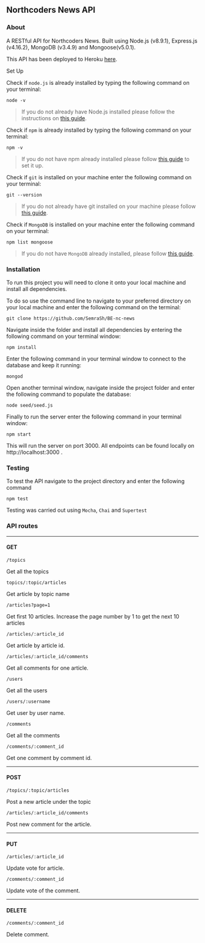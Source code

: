 ## Northcoders News API
### About
A RESTful API for Northcoders News. Built using Node.js (v8.9.1), Express.js (v4.16.2), MongoDB (v3.4.9) and Mongoose(v5.0.1).
 
This API has been deployed to Heroku [here](https://nc--news.herokuapp.com/).

Set Up

Check if `node.js` is already installed by typing the following command on your terminal:
```
node -v
```

> If you do not already have Node.js installed please follow the instructions on [this guide](https://nodejs.org/en/download/package-manager/).

Check if `npm` is already installed by typing the following command on your terminal:
```
npm -v
```
>If you do not have npm already installed please follow [this guide](https://www.npmjs.com/get-npm) to set it up.

Check if `git` is installed on your machine enter the following command on your terminal:
```
git --version
```
>If you do not already have git installed on your machine please follow [this guide](https://git-scm.com/).

Check if `MongoDB` is installed on your machine enter the following command on your terminal:
```
npm list mongoose
```

>If you do not have `MongoDB` already installed, please follow [this guide](https://docs.mongodb.com/manual/installation/).


### Installation

To run this project you will need to clone it onto your local machine and install all dependencies.

To do so use the command line to navigate to your preferred directory on your local machine and enter the following command on the terminal:
```
git clone https://github.com/SemraSh/BE-nc-news
```
Navigate inside the folder and install all dependencies by entering the following command on your terminal window:
```
npm install
```
Enter the following command in your terminal window to connect to the database and keep it running:
```
mongod
```
Open another terminal window, navigate inside the project folder and enter the following command to populate the database:
```
node seed/seed.js
```
Finally to run the server enter the following command in your terminal window:
```
npm start
```
This will run the server on port 3000. All endpoints can be found locally on http://localhost:3000 .

### Testing
To test the API navigate to the project directory and enter the following command
```
npm test
```
Testing was carried out using `Mocha`, `Chai` and `Supertest`

### API routes
-----

#### GET

```
/topics
```
Get all the topics

```
topics/:topic/articles
```
Get article by topic name

```
/articles?page=1
```
Get first 10 articles. Increase the page number by 1 to get the next 10 articles

```
/articles/:article_id
```
Get article by article id.

```
/articles/:article_id/comments
```
Get all comments for one article.

```
/users
```
Get all the users

```
/users/:username
```
Get user by user name.

```
/comments
```
Get all the comments

```
/comments/:comment_id
```
Get one comment by comment id.

-----
#### POST
```
/topics/:topic/articles
```
Post a new article under the topic

```
/articles/:article_id/comments
```
Post new comment for the article.


-------
#### PUT
```
/articles/:article_id
```
Update vote for article.

```
/comments/:comment_id
```
Update vote of the comment.

-------
#### DELETE
```
/comments/:comment_id
```
Delete comment.

